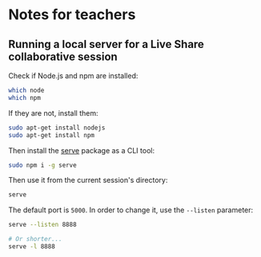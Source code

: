 # Notes for teachers

## Running a local server for a Live Share collaborative session

Check if Node.js and npm are installed:

```bash
which node
which npm
```

If they are not, install them:

```bash
sudo apt-get install nodejs
sudo apt-get install npm
```

Then install the [serve](https://www.npmjs.com/package/serve) package as a CLI tool:

```bash
sudo npm i -g serve
```

Then use it from the current session's directory:

```bash
serve
```

The default port is `5000`. In order to change it, use the `--listen` parameter:

```bash
serve --listen 8888

# Or shorter...
serve -l 8888
```
